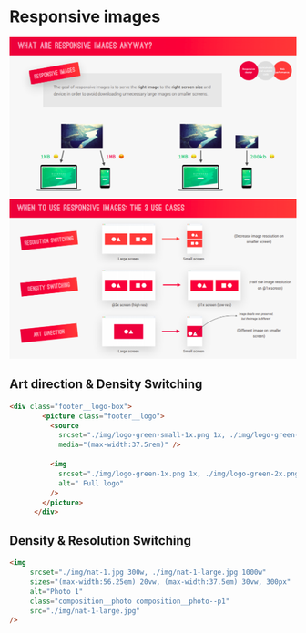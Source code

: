 # Responsive images
![](./img/respond-img.png)
![](./img/respond-img2.png)
## Art direction & Density Switching
```html
<div class="footer__logo-box">
        <picture class="footer__logo">
          <source
            srcset="./img/logo-green-small-1x.png 1x, ./img/logo-green-small-2x.png 2x"
            media="(max-width:37.5rem)" />
                
          <img
            srcset="./img/logo-green-1x.png 1x, ./img/logo-green-2x.png 2x"
            alt=" Full logo"
          />
        </picture>
      </div>
```
## Density & Resolution Switching
```html
<img
     srcset="./img/nat-1.jpg 300w, ./img/nat-1-large.jpg 1000w"
     sizes="(max-width:56.25em) 20vw, (max-width:37.5em) 30vw, 300px"
     alt="Photo 1"
     class="composition__photo composition__photo--p1"
     src="./img/nat-1-large.jpg"
/>
```
